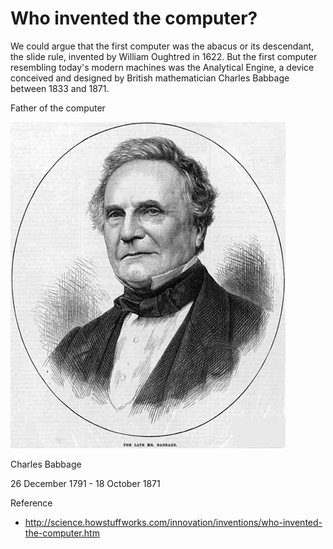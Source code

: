 # Who invented the computer?
We could argue that the first computer was the abacus or its descendant, the slide rule, invented by William Oughtred in 1622. But the first computer resembling today's modern machines was the Analytical Engine, a device conceived and designed by British mathematician Charles Babbage between 1833 and 1871.

Father of the computer

![Charles Babbage Image](Charles-Babbage.jpg?raw=true)

Charles Babbage

26 December 1791 - 18 October 1871

Reference

- http://science.howstuffworks.com/innovation/inventions/who-invented-the-computer.htm
